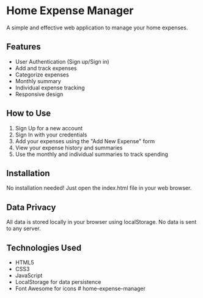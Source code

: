 # Home Expense Manager

A simple and effective web application to manage your home expenses.

## Features

- User Authentication (Sign up/Sign in)
- Add and track expenses
- Categorize expenses
- Monthly summary
- Individual expense tracking
- Responsive design

## How to Use

1. Sign Up for a new account
2. Sign In with your credentials
3. Add your expenses using the "Add New Expense" form
4. View your expense history and summaries
5. Use the monthly and individual summaries to track spending

## Installation

No installation needed! Just open the index.html file in your web browser.

## Data Privacy

All data is stored locally in your browser using localStorage. No data is sent to any server.

## Technologies Used

- HTML5
- CSS3
- JavaScript
- LocalStorage for data persistence
- Font Awesome for icons
#   h o m e - e x p e n s e - m a n a g e r  
 